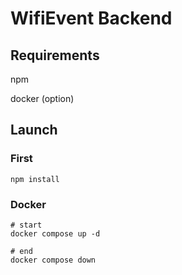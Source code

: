# WifiEvent Backend

## Requirements
npm

docker (option)

## Launch

### First

```
npm install
```

### Docker

```
# start
docker compose up -d

# end
docker compose down
```